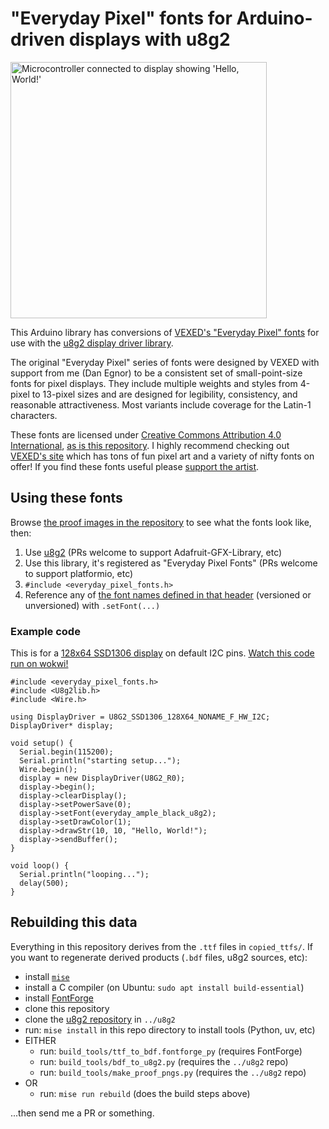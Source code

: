 # "Everyday Pixel" fonts for Arduino-driven displays with u8g2

<p><img width="410" alt="Microcontroller connected to display showing 'Hello, World!'" src="https://github.com/user-attachments/assets/3d664ded-9d3b-4137-9130-8b46de4a8297" /></p>

This Arduino library has conversions of [VEXED's "Everyday Pixel" fonts](https://v3x3d.itch.io/everyday-typical) for use with the [u8g2 display driver library](https://github.com/olikraus/u8g2/wiki).

The original "Everyday Pixel" series of fonts were designed by VEXED with support from me (Dan Egnor) to be a consistent set of small-point-size fonts for pixel displays. They include multiple weights and styles from 4-pixel to 13-pixel sizes and are designed for legibility, consistency, and reasonable attractiveness. Most variants include coverage for the Latin-1 characters.

These fonts are licensed under [Creative Commons Attribution 4.0 International](https://creativecommons.org/licenses/by/4.0/deed.en), [as is this repository](LICENSE.txt). I highly recommend checking out [VEXED's site](https://v3x3d.itch.io/) which has tons of fun pixel art and a variety of nifty fonts on offer! If you find these fonts useful please [support the artist](https://www.patreon.com/c/V3X3D/posts).

## Using these fonts

Browse [the proof images in the repository](proof_pngs) to see what the fonts look like, then:

1. Use [u8g2](https://github.com/olikraus/u8g2) (PRs welcome to support Adafruit-GFX-Library, etc)
2. Use this library, it's registered as "Everyday Pixel Fonts" (PRs welcome to support platformio, etc)
3. `#include <everyday_pixel_fonts.h>`
4. Reference any of [the font names defined in that header](src/everyday_pixel_fonts.h) (versioned or unversioned) with `.setFont(...)`

### Example code

This is for a [128x64 SSD1306 display](https://www.adafruit.com/product/326) on default I2C pins. [Watch this code run on wokwi!](https://wokwi.com/projects/446370045333538817)

```
#include <everyday_pixel_fonts.h>
#include <U8g2lib.h>
#include <Wire.h>

using DisplayDriver = U8G2_SSD1306_128X64_NONAME_F_HW_I2C;
DisplayDriver* display;

void setup() {
  Serial.begin(115200);
  Serial.println("starting setup...");
  Wire.begin();
  display = new DisplayDriver(U8G2_R0);
  display->begin();
  display->clearDisplay();
  display->setPowerSave(0);
  display->setFont(everyday_ample_black_u8g2);
  display->setDrawColor(1);
  display->drawStr(10, 10, "Hello, World!");
  display->sendBuffer();
}

void loop() {
  Serial.println("looping...");
  delay(500);
}
```

## Rebuilding this data

Everything in this repository derives from the `.ttf` files in `copied_ttfs/`.
If you want to regenerate derived products (`.bdf` files, u8g2 sources, etc):

- install [`mise`](https://mise.jdx.dev/)
- install a C compiler (on Ubuntu: `sudo apt install build-essential`)
- install [FontForge](https://fontforge.org/en-US/)
- clone this repository
- clone the [u8g2 repository](https://github.com/olikraus/u8g2) in `../u8g2`
- run: `mise install` in this repo directory to install tools (Python, uv, etc)
- EITHER
  - run: `build_tools/ttf_to_bdf.fontforge_py` (requires FontForge)
  - run: `build_tools/bdf_to_u8g2.py` (requires the `../u8g2` repo)
  - run: `build_tools/make_proof_pngs.py` (requires the `../u8g2` repo)
- OR
  - run: `mise run rebuild` (does the build steps above)

...then send me a PR or something.
